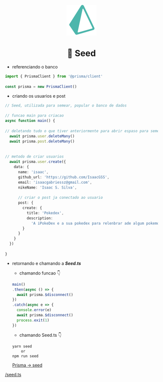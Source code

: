 <div align="center" >
<img src='./img/icons8-prisma-orm.svg' width='100'> 

<br/>

# **🌱 Seed**  
</div>

 * referenciando o banco
  
```ts
import { PrismaClient } from '@prisma/client'

const prisma = new PrismaClient()
```
* criando os usuarios e post

```ts
// Seed, utilizada para semear, popular o banco de dados

// funcao main para criacao
async function main() {

// deletando tudo o que tiver anteriormente para abrir espaso para semear novamente o db
  await prisma.user.deleteMany()
  await prisma.post.deleteMany()


// metodo de criar usuarios
  await prisma.user.create({
    data: {
      name: 'isaac',
      github_url: 'https://github.com/IsaacGSS',
      email: 'isaacgabriessz@gmail.com',
      nikeName: 'Isaac S. Silva',

      // criar o post ja conectado ao usuario
      post: {
        create: {
          title: 'Pokedex',
          description:
            'A iPokeDex e a sua pokedex para relenbrar ade algum pokemon no estilo scroll Infinito'
        }
      }
    }
  })

}

```

* retornando e chamando a ***Seed.ts***
  * chamando funcao 👇
  ```ts
  main()
  .then(async () => {
    await prisma.$disconnect()
  })
  .catch(async e => {
    console.error(e)
    await prisma.$disconnect()
    process.exit(1)
  })
  ```

  *  chamando Seed.ts 👇
    ```node
    yarn seed
        or
    npm run seed
    ```
    
    <a href='https://www.prisma.io/docs/guides/database/seed-database#how-to-seed-your-database-in-prisma'>Prisma -> seed</a>

<a href='../prisma/seed.ts'>/seed.ts</a>